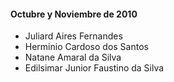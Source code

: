 <h4>Octubre y Noviembre de 2010</h4>
<ul>
  <li>Juliard Aires Fernandes</li>
  <li>Herminio Cardoso dos Santos</li>
  <li>Natane Amaral da Silva</li>
  <li>Edilsimar Junior Faustino da Silva</li>
</ul>